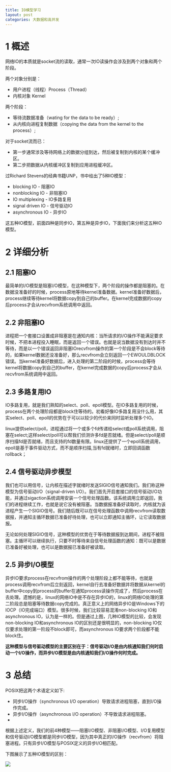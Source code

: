 ```yaml
---
title: IO模型学习
layout: post
categories: 大数据和高并发
---
```


# 1 概述

网络IO的本质就是socket流的读取，通常一次IO读操作会涉及到两个对象和两个阶段。

两个对象分别是：

* 用户进程（线程）Process（Thread）
* 内核对象 Kernel

两个阶段：

- 等待流数据准备（wating for the data to be ready）;
- 从内核向进程复制数据（copying the data from the kernel to the process）;

对于socket流而已：

- 第一步通常涉及等待网络上的数据分组到达，然后被复制到内核的某个缓冲区。
- 第二步把数据从内核缓冲区复制到应用进程缓冲区。

过Richard Stevens的经典书籍UNP，书中给出了5种IO模型：

- blocking IO - 阻塞IO
- nonblocking IO - 非阻塞IO
- IO multiplexing - IO多路复用
- signal driven IO - 信号驱动IO
- asynchronous IO - 异步IO

这五种IO模型，前面四种是同步IO，第五种是异步IO，下面我们来分析这五种IO模型。

# 2 详细分析

## 2.1 阻塞IO

最简单的I/O模型是阻塞I/O模型，在这种模型下，两个阶段的操作都是阻塞的。在数据没准备好的时候，process原地等待kernel准备数据。kernel准备好数据后，process继续等待kernel将数据copy到自己的buffer。在kernel完成数据的copy后process才会从recvfrom系统调用中返回。



## 2.2 非阻塞IO

进程把一个套接口设置成非阻塞是在通知内核：当所请求的I/O操作不能满足要求时候，不把本进程投入睡眠，而是返回一个错误。也就是说当数据没有到达时并不等待，而是以一个错误返回非阻塞IOrecvfrom操作的第一个阶段是不会block等待的，如果kernel数据还没准备好，那么recvfrom会立刻返回一个EWOULDBLOCK错误。当kernel准备好数据后，进入处理的第二阶段的时候，process会等待kernel将数据copy到自己的buffer，在kernel完成数据的copy后process才会从recvfrom系统调用中返回。

## 2.3 多路复用IO

IO多路复用，就是我们熟知的select、poll、epoll模型。在IO多路复用的时候，process在两个处理阶段都是block住等待的。初看好像IO多路复用没什么用，其实select、poll、epoll的优势在于可以以较少的代价来同时监听处理多个IO。

linux提供select/poll，进程通过将一个或多个fd传递给select或poll系统调用，阻塞在select;这样select/poll可以帮我们侦测许多fd是否就绪。但是select/poll是顺序扫描fd是否就绪，而且支持的fd数量有限。linux还提供了一个epoll系统调用，epoll是基于事件驱动方式，而不是顺序扫描,当有fd就绪时，立即回调函数rollback；


## 2.4 信号驱动异步模型

我们也可以用信号，让内核在描述字就绪时发送SIGIO信号通知我们。我们称这种模型为信号驱动I/O（signal-driven I/O）。我们首先开启套接口的信号驱动I/O功能，并通过sigaction系统调用安装一个信号处理函数。该系统调用立即返回，我们的进程继续工作，也就是说它没有被阻塞。当数据报准备好读取时，内核就为该进程产生一个SIGIO信号。我们随后既可以在信号处理函数中调用recvfrom读取数据报，并通知主循环数据已准备好待处理，也可以立即通知主循环，让它读取数据报。

无论如何处理SIGIO信号，这种模型的优势在于等待数据报到达期间，进程不被阻塞。主循环可以继续执行，只要不时等待来自信号处理函数的通知：既可以是数据已准备好被处理，也可以是数据报已准备好被读取。

## 2.5 异步I/O模型

异步IO要求process在recvfrom操作的两个处理阶段上都不能等待，也就是process调用recvfrom后立刻返回，kernel自行去准备好数据并将数据从kernel的buffer中copy到process的buffer在通知process读操作完成了，然后process在去处理。遗憾的是，linux的网络IO中是不存在异步IO的，linux的网络IO处理的第二阶段总是阻塞等待数据copy完成的。真正意义上的网络异步IO是Windows下的IOCP（IO完成端口）模型。很多时候，我们比较容易混淆non-blocking IO和asynchronous IO，认为是一样的。但是通过上图，几种IO模型的比较，会发现non-blocking IO和asynchronous IO的区别还是很明显的，non-blocking IO仅仅要求处理的第一阶段不block即可，而asynchronous IO要求两个阶段都不能block住。


**这种模型与信号驱动模型的主要区别在于：信号驱动I/O是由内核通知我们何时启动一个I/O操作，而异步I/O模型是由内核通知我们I/O操作何时完成。**

# 3 总结

POSIX把这两个术语定义如下:

- 同步I/O操作（synchronous I/O operation）导致请求进程阻塞，直到I/O操作完成。
- 异步I/O操作（asynchronous I/O operation）不导致请求进程阻塞。
- 
根据上述定义，我们的前4种模型——阻塞I/O模型、非阻塞I/O模型、I/O复用模型和信号驱动I/O模型都是同步I/O模型，因为其中真正的I/O操作（recvfrom）将阻塞进程。只有异步I/O模型与POSIX定义的异步I/O相匹配。

下图展示了五种IO模型的区别：

![](http://7xj536.com1.z0.glb.clouddn.com/blog/IOmodel.png)
